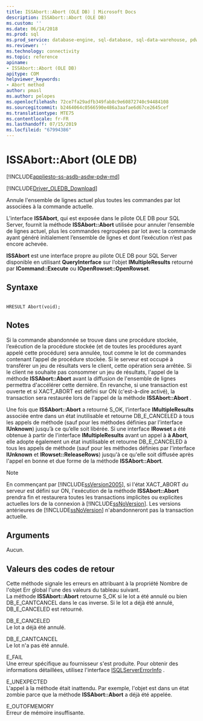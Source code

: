 ```yaml
---
title: ISSAbort::Abort (OLE DB) | Microsoft Docs
description: ISSAbort::Abort (OLE DB)
ms.custom: ''
ms.date: 06/14/2018
ms.prod: sql
ms.prod_service: database-engine, sql-database, sql-data-warehouse, pdw
ms.reviewer: ''
ms.technology: connectivity
ms.topic: reference
apiname:
- ISSAbort::Abort (OLE DB)
apitype: COM
helpviewer_keywords:
- Abort method
author: pmasl
ms.author: pelopes
ms.openlocfilehash: 72ce7fa29adfb349fab8c9e60872740c94484108
ms.sourcegitcommit: b2464064c0566590e486a3aafae6d67ce2645cef
ms.translationtype: MTE75
ms.contentlocale: fr-FR
ms.lasthandoff: 07/15/2019
ms.locfileid: "67994386"
---
```

# <a name="issabortabort-ole-db"></a>ISSAbort::Abort (OLE DB)
[!INCLUDE[appliesto-ss-asdb-asdw-pdw-md](../../../includes/appliesto-ss-asdb-asdw-pdw-md.md)]

[!INCLUDE[Driver_OLEDB_Download](../../../includes/driver_oledb_download.md)]

  Annule l'ensemble de lignes actuel plus toutes les commandes par lot associées à la commande actuelle.  
  
L’interface **ISSAbort**, qui est exposée dans le pilote OLE DB pour SQL Server, fournit la méthode **ISSAbort::Abort** utilisée pour annuler l’ensemble de lignes actuel, plus les commandes regroupées par lot avec la commande ayant généré initialement l’ensemble de lignes et dont l’exécution n’est pas encore achevée.  
  
 **ISSAbort** est une interface propre au pilote OLE DB pour SQL Server disponible en utilisant **QueryInterface** sur l’objet **IMultipleResults** retourné par **ICommand::Execute** ou **IOpenRowset::OpenRowset**.  
  
## <a name="syntax"></a>Syntaxe  
  
```  
  
HRESULT Abort(void);  
```  
  
## <a name="remarks"></a>Notes  
 Si la commande abandonnée se trouve dans une procédure stockée, l’exécution de la procédure stockée (et de toutes les procédures ayant appelé cette procédure) sera annulée, tout comme le lot de commandes contenant l’appel de procédure stockée. Si le serveur est occupé à transférer un jeu de résultats vers le client, cette opération sera arrêtée. Si le client ne souhaite pas consommer un jeu de résultats, l'appel de la méthode **ISSAbort::Abort** avant la diffusion de l'ensemble de lignes permettra d'accélérer cette dernière. En revanche, si une transaction est ouverte et si XACT_ABORT est défini sur ON (c'est-à-dire activé), la transaction sera restaurée lors de l'appel de la méthode **ISSAbort::Abort** .  
  
 Une fois que **ISSAbort::Abort** a retourné S_OK, l’interface **IMultipleResults** associée entre dans un état inutilisable et retourne DB_E_CANCELED à tous les appels de méthode (sauf pour les méthodes définies par l’interface **IUnknown**) jusqu’à ce qu’elle soit libérée. Si une interface **IRowset** a été obtenue à partir de l'interface **IMultipleResults** avant un appel à **à Abort**, elle adopte également un état inutilisable et retourne DB_E_CANCELED à tous les appels de méthode (sauf pour les méthodes définies par l'interface **IUnknown** et **IRowset::ReleaseRows**) jusqu'à ce qu'elle soit diffusée après l'appel en bonne et due forme de la méthode **ISSAbort::Abort**.  
  
> [!NOTE]  
>  En commençant par [!INCLUDE[ssVersion2005](../../../includes/ssversion2005-md.md)], si l'état XACT_ABORT du serveur est défini sur ON, l'exécution de la méthode **ISSAbort::Abort** prendra fin et restaurera toutes les transactions implicites ou explicites actuelles lors de la connexion à [!INCLUDE[ssNoVersion](../../../includes/ssnoversion-md.md)]. Les versions antérieures de [!INCLUDE[ssNoVersion](../../../includes/ssnoversion-md.md)] n'abandonneront pas la transaction actuelle.  
  
## <a name="arguments"></a>Arguments  
 Aucun.  
  
## <a name="return-code-values"></a>Valeurs des codes de retour  
 Cette méthode signale les erreurs en attribuant à la propriété Nombre de l'objet Err global l'une des valeurs du tableau suivant.  
 La méthode **ISSAbort::Abort** retourne S_OK si le lot a été annulé ou bien DB_E_CANTCANCEL dans le cas inverse. Si le lot a déjà été annulé, DB_E_CANCELED est retourné.  
  
 DB_E_CANCELED  
 Le lot a déjà été annulé.  
  
 DB_E_CANTCANCEL  
 Le lot n'a pas été annulé.  
  
 E_FAIL  
 Une erreur spécifique au fournisseur s'est produite. Pour obtenir des informations détaillées, utilisez l'interface [ISQLServerErrorInfo](https://msdn.microsoft.com/library/a8323b5c-686a-4235-a8d2-bda43617b3a1) .  
  
 E_UNEXPECTED  
 L'appel à la méthode était inattendu. Par exemple, l'objet est dans un état zombie parce que la méthode **ISSAbort::Abort** a déjà été appelée.  
  
 E_OUTOFMEMORY  
 Erreur de mémoire insuffisante.  
  
  
